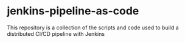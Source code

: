 # jenkins-pipeline-as-code
This repository is a collection of the scripts and code used to build a distributed CI/CD pipeline with Jenkins
